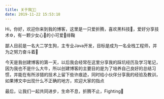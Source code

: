 ```yaml
---
title: 关于我🧑‍💻
date: 2019-11-22 15:53:18
---
```


Hi，你好，欢迎你来到我的博客，这里是一只爱折腾，喜欢黑科技👾，爱好分享技术⚙️，有一颗少女心🎀的小可爱🍭绯鞠

鄙人目前是一名大二学生狗，主专业Java开发，目标是成为一名全栈工程师，并为之努力奋斗着💪

今天是我创建博客的第一天，以后我会经常在这里分享我的踩坑经历及学习笔记，因为我也不是什么大牛，所以创建博客的主要目的是为了培养自己良好的总结习惯，并能在有所涉猎的技术上留下些许痕迹，同时给小伙伴分享我的经验及教训，如果博文中出现什么不正确的地方，欢迎大家的指点

最后，让我们一起共同进步，生命不息，折腾不止，Fighting🎉

